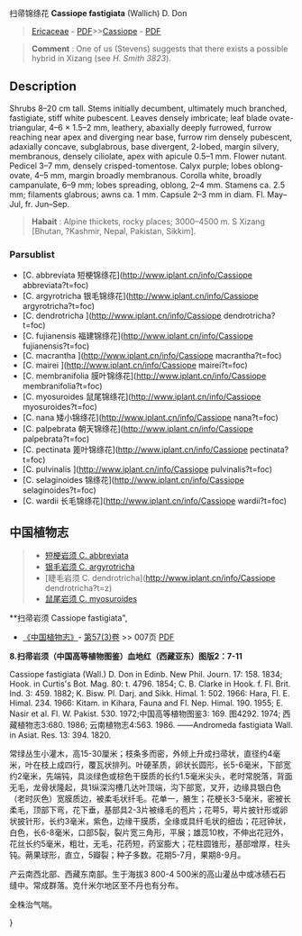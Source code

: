 扫帚锦绦花 **Cassiope fastigiata** (Wallich) D. Don

> [Ericaceae](http://www.iplant.cn/info/Ericaceae?t=foc) - [PDF](http://www.iplant.cn/foc/pdf/Ericaceae.pdf)>>[Cassiope](http://www.iplant.cn/info/Cassiope?t=foc) - [PDF](http://www.iplant.cn/foc/pdf/Cassiope.pdf)


> **Comment** : 
> One of us (Stevens) suggests that there exists a possible hybrid in Xizang (see *H*. *Smith 3823*).

## Description

Shrubs 8–20 cm tall. Stems initially decumbent, ultimately much branched, fastigiate, stiff white pubescent. Leaves densely imbricate; leaf blade ovate-triangular, 4–6 × 1.5–2 mm, leathery, abaxially deeply furrowed, furrow reaching near apex and diverging near base, furrow rim densely pubescent, adaxially concave, subglabrous, base divergent, 2-lobed, margin silvery, membranous, densely ciliolate, apex with apicule 0.5–1 mm. Flower nutant. Pedicel 3–7 mm, densely crisped-tomentose. Calyx purple; lobes oblong-ovate, 4–5 mm, margin broadly membranous. Corolla white, broadly campanulate, 6–9 mm; lobes spreading, oblong, 2–4 mm. Stamens ca. 2.5 mm; filaments glabrous; awns ca. 1 mm. Capsule 2–3 mm in diam. Fl. May–Jul, fr. Jun–Sep.


> **Habait** : 
> Alpine thickets, rocky places; 3000–4500 m. S Xizang [Bhutan, ?Kashmir, Nepal, Pakistan, Sikkim].



### Parsublist

* [C.  abbreviata  短梗锦绦花](http://www.iplant.cn/info/Cassiope abbreviata?t=foc)
* [C.  argyrotricha  银毛锦绦花](http://www.iplant.cn/info/Cassiope argyrotricha?t=foc)
* [C.  dendrotricha  ](http://www.iplant.cn/info/Cassiope dendrotricha?t=foc)
* [C.  fujianensis  福建锦绦花](http://www.iplant.cn/info/Cassiope fujianensis?t=foc)
* [C.  macrantha  ](http://www.iplant.cn/info/Cassiope macrantha?t=foc)
* [C.  mairei  ](http://www.iplant.cn/info/Cassiope mairei?t=foc)
* [C.  membranifolia  膜叶锦绦花](http://www.iplant.cn/info/Cassiope membranifolia?t=foc)
* [C.  myosuroides  鼠尾锦绦花](http://www.iplant.cn/info/Cassiope myosuroides?t=foc)
* [C.  nana  矮小锦绦花](http://www.iplant.cn/info/Cassiope nana?t=foc)
* [C.  palpebrata  朝天锦绦花](http://www.iplant.cn/info/Cassiope palpebrata?t=foc)
* [C.  pectinata  篦叶锦绦花](http://www.iplant.cn/info/Cassiope pectinata?t=foc)
* [C.  pulvinalis  ](http://www.iplant.cn/info/Cassiope pulvinalis?t=foc)
* [C.  selaginoides  锦绦花](http://www.iplant.cn/info/Cassiope selaginoides?t=foc)
* [C.  wardii  长毛锦绦花](http://www.iplant.cn/info/Cassiope wardii?t=foc)


## 中国植物志

> * [短梗岩须  C.  abbreviata](Cassiope-abbreviata-短梗锦绦花.md)
> * [银毛岩须  C.  argyrotricha](Cassiope-argyrotricha-银毛锦绦花.md)
> * [睫毛岩须  C.  dendrotricha](http://www.iplant.cn/info/Cassiope dendrotricha?t=z)
> * [鼠尾岩须  C.  myosuroides](Cassiope-myosuroides-鼠尾锦绦花.md)


**扫帚岩须 Cassiope fastigiata",



* [《中国植物志》](http://www.iplant.cn/frps)- [第57(3)卷](http://www.iplant.cn/frps/vol/57(3)) >> 007页 [PDF](http://www.iplant.cn/frps/pdf/57(3)/007a.pdf)


**8.扫帚岩须（中国高等植物图鉴）血地红（西藏亚东）图版2：7-11**

Cassiope fastigiata (Wall.) D. Don in Edinb. New Phil. Journ. 17: 158. 1834; Hook. in Curtis's Bot. Mag. 80: t. 4796. 1854; C. B. Clarke in Hook. f. Fl. Brit. Ind. 3: 459. 1882; K. Bisw. Pl. Darj. and Sikk. Himal. 1: 502. 1966: Hara, Fl. E. Himal. 234. 1966: Kitam. in Kihara, Fauna and Fl. Nep. Himal. 190. 1955; E. Nasir et al. Fl. W. Pakist. 530. 1972;中国高等植物图鉴3: 169. 图4292. 1974; 西藏植物志3:680. 1986; 云南植物志4:563. 1986. ——Andromeda fastigiata Wall. in Asiat. Res. 13: 394. 1820.

常绿丛生小灌木，高15-30厘米；枝条多而密，外倾上升成扫帚状，直径约4毫米，叶在枝上成四行，覆瓦状排列。叶硬革质，卵状长圆形，长5-6毫米，下部宽约2毫米，先端钝，具淡绿色或棕色干膜质的长约1.5毫米尖头，老时常脱落，背面无毛，龙骨状隆起，具1纵深沟槽几达叶顶端，沟下部宽，叉开，边缘具银白色（老时灰色）宽膜质边，被柔毛状纤毛。花单一，腋生；花梗长3-5毫米，密被长柔毛，顶部下弯，花下垂，基部具2-3片被缘毛的苞片；花萼5，萼片披针形或卵状披针形，长约3毫米，紫色，边缘干膜质，全缘或具纤毛状的细齿；花冠钟状，白色，长6-8毫米，口部5裂，裂片宽三角形，平展；雄蕊10枚，不伸出花冠外，花丝长约5毫米，粗壮，无毛，花药短，药室膨大；花柱圆锥形，基部增厚，柱头钝。蒴果球形，直立，5瓣裂；种子多数。花期5-7月，果期8-9月。

产云南西北部、西藏东南部。生于海拔3 800-4 500米的高山灌丛中或冰碛石石缝中。常成群落。克什米尔地区至不丹也有分布。

全株治气喘。



}